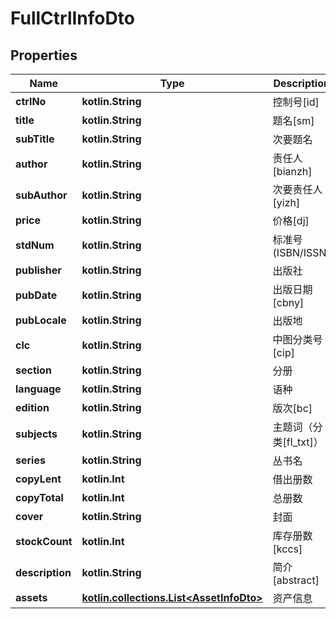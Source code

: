 
# FullCtrlInfoDto

## Properties
Name | Type | Description | Notes
------------ | ------------- | ------------- | -------------
**ctrlNo** | **kotlin.String** | 控制号[id] | 
**title** | **kotlin.String** | 题名[sm] |  [optional]
**subTitle** | **kotlin.String** | 次要题名 |  [optional]
**author** | **kotlin.String** | 责任人[bianzh] |  [optional]
**subAuthor** | **kotlin.String** | 次要责任人[yizh] |  [optional]
**price** | **kotlin.String** | 价格[dj] |  [optional]
**stdNum** | **kotlin.String** | 标准号(ISBN/ISSN) |  [optional]
**publisher** | **kotlin.String** | 出版社 |  [optional]
**pubDate** | **kotlin.String** | 出版日期[cbny] |  [optional]
**pubLocale** | **kotlin.String** | 出版地 |  [optional]
**clc** | **kotlin.String** | 中图分类号[cip] |  [optional]
**section** | **kotlin.String** | 分册 |  [optional]
**language** | **kotlin.String** | 语种 |  [optional]
**edition** | **kotlin.String** | 版次[bc] |  [optional]
**subjects** | **kotlin.String** | 主题词（分类[fl_txt]） |  [optional]
**series** | **kotlin.String** | 丛书名 |  [optional]
**copyLent** | **kotlin.Int** | 借出册数 |  [optional]
**copyTotal** | **kotlin.Int** | 总册数 |  [optional]
**cover** | **kotlin.String** | 封面 |  [optional]
**stockCount** | **kotlin.Int** | 库存册数[kccs] |  [optional]
**description** | **kotlin.String** | 简介[abstract] |  [optional]
**assets** | [**kotlin.collections.List&lt;AssetInfoDto&gt;**](AssetInfoDto.md) | 资产信息 |  [optional]



